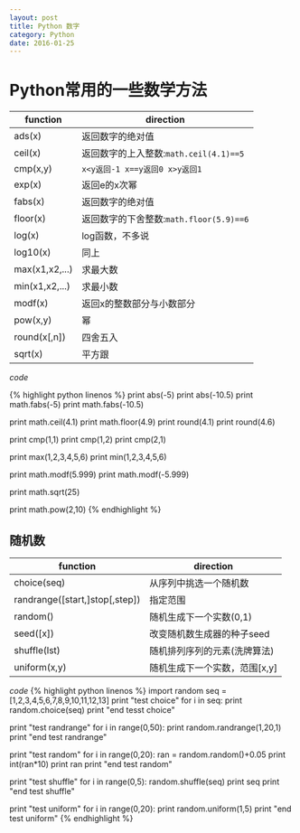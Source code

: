 ```yaml
---
layout: post
title: Python 数字
category: Python
date: 2016-01-25
---
```


# Python常用的一些数学方法

function|direction
--|--
ads(x)|返回数字的绝对值
ceil(x)|返回数字的上入整数:`math.ceil(4.1)==5`
cmp(x,y)| `x<y返回-1 x==y返回0 x>y返回1`
exp(x)|返回e的x次幂
fabs(x)|返回数字的绝对值
floor(x)|返回数字的下舍整数:`math.floor(5.9)==6`
log(x)|log函数，不多说
log10(x)|同上
max(x1,x2,...)|求最大数
min(x1,x2,...)|求最小数
modf(x)|返回x的整数部分与小数部分
pow(x,y)|幂
round(x[,n])|四舍五入
sqrt(x)|平方跟

*code*

{% highlight python linenos %}
print abs(-5)
print abs(-10.5)
print math.fabs(-5)
print math.fabs(-10.5)

print math.ceil(4.1)
print math.floor(4.9)
print round(4.1)
print round(4.6)

print cmp(1,1)
print cmp(1,2)
print cmp(2,1)

print max(1,2,3,4,5,6)
print min(1,2,3,4,5,6)

print math.modf(5.999)
print math.modf(-5.999)

print math.sqrt(25)

print math.pow(2,10)
{% endhighlight %}

## 随机数

function|direction
--|--
choice(seq)|从序列中挑选一个随机数
randrange([start,]stop[,step])|指定范围
random()|随机生成下一个实数(0,1)
seed([x])|改变随机数生成器的种子seed
shuffle(lst)|随机排列序列的元素(洗牌算法)
uniform(x,y)|随机生成下一个实数，范围[x,y]

*code*
{% highlight python linenos %}
import random
seq = [1,2,3,4,5,6,7,8,9,10,11,12,13]
print "test choice"
for i in seq:
    print random.choice(seq)
print "end tesst choice"

print "test randrange"
for i in range(0,50):
    print random.randrange(1,20,1)
print "end test randrange"

print "test random"
for i in range(0,20):
    ran = random.random()+0.05
    print int(ran*10)
    print ran
print "end test random"

print "test shuffle"
for i in range(0,5):
    random.shuffle(seq)
    print seq
print "end test shuffle"

print "test uniform"
for i in range(0,20):
    print random.uniform(1,5)
print "end test uniform"
{% endhighlight %}
